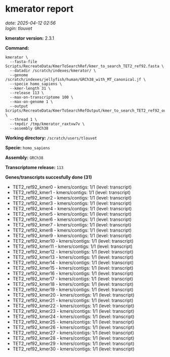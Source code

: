 # kmerator report
*date: 2025-04-12 02:56*  
*login: tlouvet*

**kmerator version:** 2.3.1

**Command:**

```
kmerator \
  --fasta-file Scripts/RecreateData/KmerToSearchRef/kmer_to_search_TET2_ref92.fasta \
  --datadir /scratch/indexes/kmerator/ \
  --genome /scratch/indexes/jellyfish/human/GRCh38_with_MT_canonical.jf \
  --specie homo_sapiens \
  --kmer-length 31 \
  --release 113 \
  --max-on-transcriptome 100 \
  --max-on-genome 1 \
  --output Scripts/RecreateData/KmerToSearchRefOutput/kmer_to_search_TET2_ref92_output \
  --thread 1 \
  --tmpdir /tmp/kmerator_raxtvw7v \
  --assembly GRCh38
```

**Working directory:** `/scratch/users/tlouvet`

**Specie:** `homo_sapiens`

**Assembly:** `GRCh38`

**Transcriptome release:** `113`

**Genes/transcripts succesfully done (31)**

- TET2_ref92_kmer0 - kmers/contigs: 1/1 (level: transcript)
- TET2_ref92_kmer1 - kmers/contigs: 1/1 (level: transcript)
- TET2_ref92_kmer2 - kmers/contigs: 1/1 (level: transcript)
- TET2_ref92_kmer3 - kmers/contigs: 1/1 (level: transcript)
- TET2_ref92_kmer4 - kmers/contigs: 1/1 (level: transcript)
- TET2_ref92_kmer5 - kmers/contigs: 1/1 (level: transcript)
- TET2_ref92_kmer6 - kmers/contigs: 1/1 (level: transcript)
- TET2_ref92_kmer7 - kmers/contigs: 1/1 (level: transcript)
- TET2_ref92_kmer8 - kmers/contigs: 1/1 (level: transcript)
- TET2_ref92_kmer9 - kmers/contigs: 1/1 (level: transcript)
- TET2_ref92_kmer10 - kmers/contigs: 1/1 (level: transcript)
- TET2_ref92_kmer11 - kmers/contigs: 1/1 (level: transcript)
- TET2_ref92_kmer12 - kmers/contigs: 1/1 (level: transcript)
- TET2_ref92_kmer13 - kmers/contigs: 1/1 (level: transcript)
- TET2_ref92_kmer14 - kmers/contigs: 1/1 (level: transcript)
- TET2_ref92_kmer15 - kmers/contigs: 1/1 (level: transcript)
- TET2_ref92_kmer16 - kmers/contigs: 1/1 (level: transcript)
- TET2_ref92_kmer17 - kmers/contigs: 1/1 (level: transcript)
- TET2_ref92_kmer18 - kmers/contigs: 1/1 (level: transcript)
- TET2_ref92_kmer19 - kmers/contigs: 1/1 (level: transcript)
- TET2_ref92_kmer20 - kmers/contigs: 1/1 (level: transcript)
- TET2_ref92_kmer21 - kmers/contigs: 1/1 (level: transcript)
- TET2_ref92_kmer22 - kmers/contigs: 1/1 (level: transcript)
- TET2_ref92_kmer23 - kmers/contigs: 1/1 (level: transcript)
- TET2_ref92_kmer24 - kmers/contigs: 1/1 (level: transcript)
- TET2_ref92_kmer25 - kmers/contigs: 1/1 (level: transcript)
- TET2_ref92_kmer26 - kmers/contigs: 1/1 (level: transcript)
- TET2_ref92_kmer27 - kmers/contigs: 1/1 (level: transcript)
- TET2_ref92_kmer28 - kmers/contigs: 1/1 (level: transcript)
- TET2_ref92_kmer29 - kmers/contigs: 1/1 (level: transcript)
- TET2_ref92_kmer30 - kmers/contigs: 1/1 (level: transcript)
